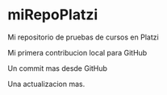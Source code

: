 # miRepoPlatzi
Mi repositorio de pruebas de cursos en Platzi

Mi primera contribucion local para GitHub

Un commit mas desde GitHub

Una actualizacion mas.
